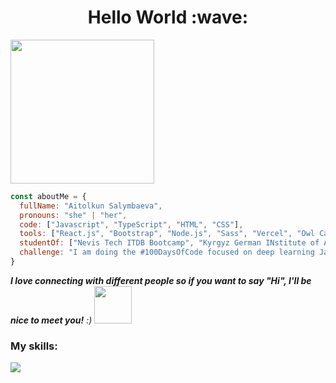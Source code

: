 <h1 align="center">Hello World :wave:</h1>
<img align='center' margin="-30px" src="https://media.giphy.com/media/ieyl9zmCjO4b4t6qoY/giphy.gif" width="230">


```javascript
const aboutMe = {
  fullName: "Aitolkun Salymbaeva",
  pronouns: "she" | "her",
  code: ["Javascript", "TypeScript", "HTML", "CSS"],
  tools: ["React.js", "Bootstrap", "Node.js", "Sass", "Vercel", "Owl Carousel", "Git", "WebStorm", "Redux", "Jira"],
  studentOf: ["Nevis Tech ITDB Bootcamp", "Kyrgyz German INstitute of Applied Informatics"],
  challenge: "I am doing the #100DaysOfCode focused on deep learning Javascript, React and TypeScript."
}
```
<em><b>I love connecting with different people so if you want to say "Hi", I'll be nice to meet you!</b> :)</em>
<img src="https://media.giphy.com/media/LnQjpWaON8nhr21vNW/giphy.gif" width="60"> 

### My skills:
<a href="https://www.codewars.com/users/Aitolkun"><img src="https://www.codewars.com/users/Aitolkun/badges/large"></a>
<br/>  
